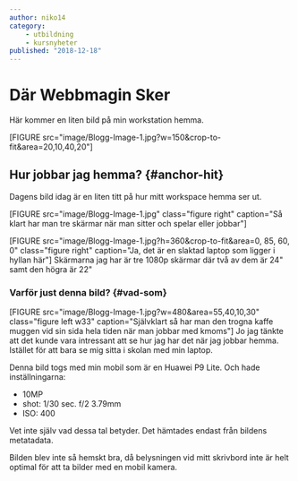```yaml
---
author: niko14
category:
    - utbildning
    - kursnyheter
published: "2018-12-18"
---
```

Där Webbmagin Sker
==================================

Här kommer en liten bild på min workstation hemma.

[FIGURE src="image/Blogg-Image-1.jpg?w=150&crop-to-fit&area=20,10,40,20"]

<!--more-->


Hur jobbar jag hemma? {#anchor-hit}
-----------------------------------

Dagens bild idag är en liten titt på hur mitt workspace hemma ser ut.

[FIGURE src="image/Blogg-Image-1.jpg" class="figure right" caption="Så klart har man tre skärmar när man sitter och spelar eller jobbar"]

[FIGURE src="image/Blogg-Image-1.jpg?h=360&crop-to-fit&area=0, 85, 60, 0" class="figure right" caption="Ja, det är en slaktad laptop som ligger i hyllan här"]
Skärmarna jag har är tre 1080p skärmar där två av dem är 24" samt den högra är 22"



### Varför just denna bild? {#vad-som}

[FIGURE src="image/Blogg-Image-1.jpg?w=480&area=55,40,10,30" class="figure left w33" caption="Självklart så har man den trogna kaffe muggen vid sin sida hela tiden när man jobbar med kmoms"]
Jo jag tänkte att det kunde vara intressant att se hur jag har det när jag jobbar hemma. Istället för att bara se mig sitta i skolan med min laptop.

Denna bild togs med min mobil som är en Huawei P9 Lite. Och hade inställningarna:

* 10MP
* shot: 1/30 sec. f/2 3.79mm
* ISO: 400

Vet inte själv vad dessa tal betyder. Det hämtades endast från bildens metatadata.

Bilden blev inte så hemskt bra, då belysningen vid mitt skrivbord inte är helt optimal för att ta bilder med en mobil kamera.
